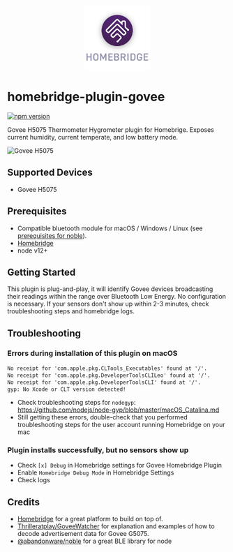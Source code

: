 
<p align="center">

<img src="https://github.com/homebridge/branding/raw/master/logos/homebridge-wordmark-logo-vertical.png" width="150">

</p>


# homebridge-plugin-govee
[![npm version](https://badge.fury.io/js/homebridge-plugin-govee.svg)](https://badge.fury.io/js/homebridge-plugin-govee)

Govee H5075 Thermometer Hygrometer plugin for Homebrige. Exposes current humidity, current temperate, and low battery mode.

<img src="https://github.com/asednev/homebridge-plugin-govee/raw/master/assets/GoveeH5075.jpg" alt="Govee H5075">

## Supported Devices

* Govee H5075

## Prerequisites

* Compatible bluetooth module for macOS / Windows / Linux (see [prerequisites for noble](https://github.com/abandonware/noble#prerequisites)).
* [Homebridge](https://github.com/homebridge/homebridge/)
* node v12+

## Getting Started

This plugin is plug-and-play, it will identify Govee devices broadcasting their readings within the range over Bluetooth Low Energy. No configuration is necessary. If your sensors don't show up within 2-3 minutes, check troubleshooting steps and homebridge logs.

## Troubleshooting

### Errors during installation of this plugin on macOS

```
No receipt for 'com.apple.pkg.CLTools_Executables' found at '/'.
No receipt for 'com.apple.pkg.DeveloperToolsCLILeo' found at '/'.
No receipt for 'com.apple.pkg.DeveloperToolsCLI' found at '/'.
gyp: No Xcode or CLT version detected!
```
* Check troubleshooting steps for `nodegyp`: https://github.com/nodejs/node-gyp/blob/master/macOS_Catalina.md
* Still getting these errors, double-check that you performed troubleshooting steps for the user account running Homebridge on your mac


### Plugin installs successfully, but no sensors show up
* Check `[x] Debug` in Homebridge settings for Govee Homebridge Plugin
* Enable `Homebridge Debug Mode` in Homebridge Settings
* Check logs


## Credits

* [Homebridge](https://github.com/homebridge/homebridge/) for a great platform to build on top of.
* [Thrilleratplay/GoveeWatcher](https://github.com/Thrilleratplay/GoveeWatcher) for explanation and examples of how to decode advertisement data for Govee G5075.
* [@abandonware/noble](https://github.com/abandonware/noble) for a great BLE library for node
